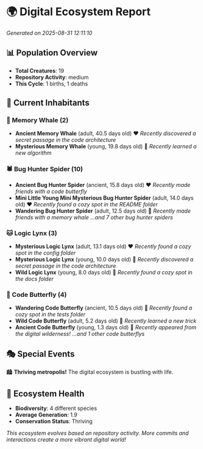 # 🌍 Digital Ecosystem Report
*Generated on 2025-08-31 12:11:10*

## 📊 Population Overview
- **Total Creatures**: 19
- **Repository Activity**: medium
- **This Cycle**: 1 births, 1 deaths

## 👥 Current Inhabitants

### 🐋 Memory Whale (2)
- **Ancient Memory Whale** (adult, 40.5 days old) ❤️
  *Recently discovered a secret passage in the code architecture*
- **Mysterious Memory Whale** (young, 19.8 days old) 💚
  *Recently learned a new algorithm*

### 🕷️ Bug Hunter Spider (10)
- **Ancient Bug Hunter Spider** (ancient, 15.8 days old) ❤️
  *Recently made friends with a code butterfly*
- **Mini Little Young Mini Mysterious Bug Hunter Spider** (adult, 14.0 days old) ❤️
  *Recently found a cozy spot in the README folder*
- **Wandering Bug Hunter Spider** (adult, 12.5 days old) 💚
  *Recently made friends with a memory whale*
  *...and 7 other bug hunter spiders*

### 🐱 Logic Lynx (3)
- **Mysterious Logic Lynx** (adult, 13.1 days old) ❤️
  *Recently found a cozy spot in the config folder*
- **Mysterious Logic Lynx** (young, 10.0 days old) 💚
  *Recently discovered a secret passage in the code architecture*
- **Wild Logic Lynx** (young, 8.0 days old) 💚
  *Recently found a cozy spot in the docs folder*

### 🦋 Code Butterfly (4)
- **Wandering Code Butterfly** (ancient, 10.5 days old) 💛
  *Recently found a cozy spot in the tests folder*
- **Wild Code Butterfly** (adult, 5.2 days old) 💚
  *Recently learned a new trick*
- **Ancient Code Butterfly** (young, 1.3 days old) 💚
  *Recently appeared from the digital wilderness!*
  *...and 1 other code butterflys*

## 🎭 Special Events

🏙️ **Thriving metropolis!** The digital ecosystem is bustling with life.

## 🔬 Ecosystem Health
- **Biodiversity**: 4 different species
- **Average Generation**: 1.9
- **Conservation Status**: Thriving

*This ecosystem evolves based on repository activity. More commits and interactions create a more vibrant digital world!*